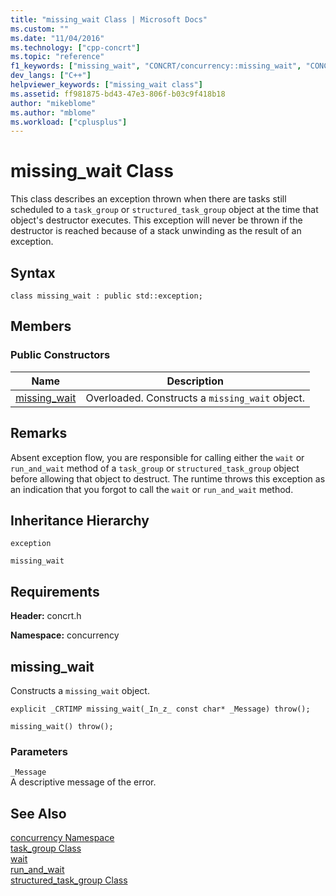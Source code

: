 ```yaml
---
title: "missing_wait Class | Microsoft Docs"
ms.custom: ""
ms.date: "11/04/2016"
ms.technology: ["cpp-concrt"]
ms.topic: "reference"
f1_keywords: ["missing_wait", "CONCRT/concurrency::missing_wait", "CONCRT/concurrency::missing_wait::missing_wait"]
dev_langs: ["C++"]
helpviewer_keywords: ["missing_wait class"]
ms.assetid: ff981875-bd43-47e3-806f-b03c9f418b18
author: "mikeblome"
ms.author: "mblome"
ms.workload: ["cplusplus"]
---
```

# missing_wait Class
This class describes an exception thrown when there are tasks still scheduled to a `task_group` or `structured_task_group` object at the time that object's destructor executes. This exception will never be thrown if the destructor is reached because of a stack unwinding as the result of an exception.  
  
## Syntax  
  
```
class missing_wait : public std::exception;
```  
  
## Members  
  
### Public Constructors  
  
|Name|Description|  
|----------|-----------------|  
|[missing_wait](#ctor)|Overloaded. Constructs a `missing_wait` object.|  
  
## Remarks  
 Absent exception flow, you are responsible for calling either the `wait` or `run_and_wait` method of a `task_group` or `structured_task_group` object before allowing that object to destruct. The runtime throws this exception as an indication that you forgot to call the `wait` or `run_and_wait` method.  
  
## Inheritance Hierarchy  
 `exception`  
  
 `missing_wait`  
  
## Requirements  
 **Header:** concrt.h  
  
 **Namespace:** concurrency  
  
##  <a name="ctor"></a> missing_wait 

 Constructs a `missing_wait` object.  
  
```
explicit _CRTIMP missing_wait(_In_z_ const char* _Message) throw();

missing_wait() throw();
```  
  
### Parameters  
 `_Message`  
 A descriptive message of the error.  
  
## See Also  
 [concurrency Namespace](concurrency-namespace.md)   
 [task_group Class](task-group-class.md)   
 [wait](task-group-class.md)   
 [run_and_wait](task-group-class.md)   
 [structured_task_group Class](structured-task-group-class.md)
